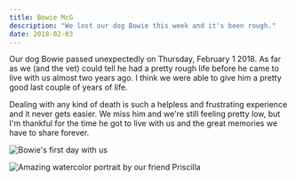 ```yaml
---
title: Bowie McG
description: "We lost our dog Bowie this week and it's been rough."
date: 2018-02-03
---
```

Our dog Bowie passed unexpectedly on Thursday, February 1 2018. As far as we (and the vet) could tell he had a pretty rough life before he came to live with us almost two years ago. I think we were able to give him a pretty good last couple of years of life.

Dealing with any kind of death is such a helpless and frustrating experience and it never gets easier. We miss him and we're still feeling pretty low, but I'm thankful for the time he got to live with us and the great memories we have to share forever.

![Bowie's first day with us](https://s3.amazonaws.com/static.levimcg.com/posts/bowie/bowie-first-day.jpg)

![Amazing watercolor portrait by our friend Priscilla](https://s3.amazonaws.com/static.levimcg.com/posts/bowie/bowie-mcg-watercolor-800.jpg)

